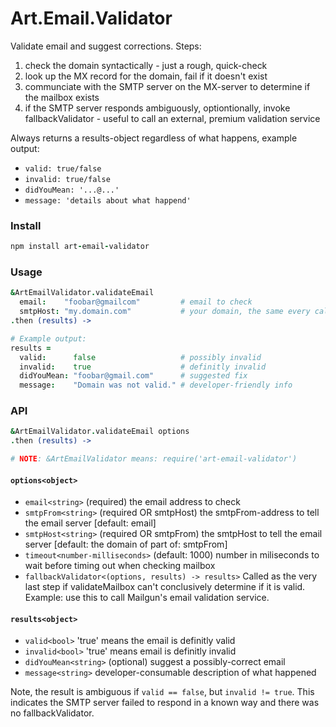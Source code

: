 # Art.Email.Validator

Validate email and suggest corrections. Steps:

1. check the domain syntactically - just a rough, quick-check
1. look up the MX record for the domain, fail if it doesn't exist
1. communciate with the SMTP server on the MX-server to determine if the mailbox exists
1. if the SMTP server responds ambiguously, optiontionally, invoke fallbackValidator - useful to call an external, premium validation service

Always returns a results-object regardless of what happens, example output:

* `valid: true/false`
* `invalid: true/false`
* `didYouMean: '...@...'`
* `message: 'details about what happend'`


### Install

```coffeescript
npm install art-email-validator
```

### Usage

```coffeescript
&ArtEmailValidator.validateEmail
  email:    "foobar@gmailcom"         # email to check
  smtpHost: "my.domain.com"           # your domain, the same every call
.then (results) ->

# Example output:
results =
  valid:      false                   # possibly invalid
  invalid:    true                    # definitly invalid
  didYouMean: "foobar@gmail.com"      # suggested fix
  message:    "Domain was not valid." # developer-friendly info
```

### API

```coffeescript
&ArtEmailValidator.validateEmail options
.then (results) ->

# NOTE: &ArtEmailValidator means: require('art-email-validator')
```

#### `options<object>`
* `email<string>`        (required) the email address to check
* `smtpFrom<string>`     (required OR smtpHost) the smtpFrom-address to tell the email server [default: email]
* `smtpHost<string>`     (required OR smtpFrom) the smtpHost to tell the email server [default: the domain of part of: smtpFrom]
* `timeout<number-milliseconds>` (default: 1000) number in miliseconds to wait before timing out when checking mailbox
* `fallbackValidator<(options, results) -> results>` Called as the very last step if validateMailbox can't conclusively determine if it is valid. Example: use this to call Mailgun's email validation service.

#### `results<object>`

* `valid<bool>`    'true' means the email is definitly valid
* `invalid<bool>`  'true' means email is definitly invalid
* `didYouMean<string>` (optional) suggest a possibly-correct email
* `message<string>` developer-consumable description of what happened

Note, the result is ambiguous if `valid == false`, but `invalid != true`. This indicates the SMTP server failed to respond in a known way and there was no fallbackValidator.